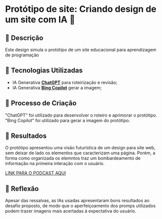 # Protótipo de site: Criando design de um site com IA 🎨

## 📒 Descrição
Este design simula o protótipo de um site educacional para aprendizagem de programação

## 🤖 Tecnologias Utilizadas
- IA Generativa **[ChatGPT](https://chat.openai.com)** para roteirização e revisão;
- IA Generativa **[Bing Copilot](https://copilot.microsoft.com/)** gerar a imagem;

## 🧐 Processo de Criação
"ChatGPT" foi utilizado para desenvolver o roteiro e aprimorar o protótipo. "Bing Copilot" foi utilizado para gerar a imagem do protótipo.

## 🚀 Resultados
O protótipo apresentou uma visão futurística de um design para site web, sem deixar de lado os elementos que caracterizam uma página. Porém, a forma como organizada os elemntos traz um bombardeamento de informação na primeira interação com o usuário.

[LINK PARA O PODCAST AQUI]()

## 💭 Reflexão
Apesar das ressalvas, as IAs usadas apresentaram bons resultados ao desafio proposto, de modo que o aperfeiçoamento dos promps utilizados podem trazer imagens mais acertadas à expectativa do usuário.

